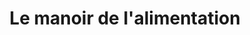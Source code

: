 ---
title: "Le manoir de l'alimentation"
url: /shawinigan/le-manoir-de-lalimentation/
shop: Supermarkt
---